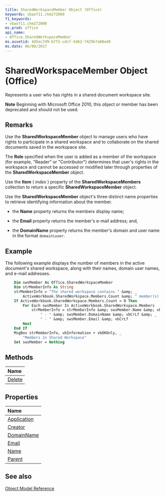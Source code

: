 ```yaml
---
title: SharedWorkspaceMember Object (Office)
keywords: vbaof11.chm272000
f1_keywords:
- vbaof11.chm272000
ms.prod: office
api_name:
- Office.SharedWorkspaceMember
ms.assetid: 4d5ec7d9-b7f2-cdcf-5db2-7429b7a08ed9
ms.date: 06/08/2017
---
```



# SharedWorkspaceMember Object (Office)

Represents a user who has rights in a shared document workspace site.


 **Note**  Beginning with Microsoft Office 2010, this object or member has been deprecated and should not be used.


## Remarks

Use the  **SharedWorkspaceMember** object to manage users who have rights to participate in a shared workspace and to collaborate on the shared documents saved in the workspace site.

 The **Role** specified when the user is added as a member of the workspace (for example, "Reader" or "Contributor") determines that user's rights in the workspace and cannot be accessed or modified later through properties of the **SharedWorkspaceMember** object.

Use the  **Item** ( _index_ ) property of the **SharedWorkspaceMembers** collection to return a specific **SharedWorkspaceMember** object.

Use the  **SharedWorkspaceMember** object's three distinct name properties to retrieve identifying information about the member.


- the  **Name** property returns the members display name;
    
- the  **Email** property returns the member's e-mail address; and,
    
- the  **DomainName** property returns the member's domain and user name in the format `domain\user`.
    



## Example

The following example displays the number of members in the active document's shared workspace, along with their names, domain user names, and e-mail addresses.


```vb
    Dim swsMember As Office.SharedWorkspaceMember 
    Dim strMemberInfo As String 
    strMemberInfo = "The shared workspace contains " &amp; _ 
        ActiveWorkbook.SharedWorkspace.Members.Count &amp; " member(s)." &amp; vbCrLf 
    If ActiveWorkbook.SharedWorkspace.Members.Count > 0 Then 
        For Each swsMember In ActiveWorkbook.SharedWorkspace.Members 
            strMemberInfo = strMemberInfo &amp; swsMember.Name &amp; vbCrLf &amp; _ 
                " - " &amp; swsMember.DomainName &amp; vbCrLf &amp; _ 
                " - " &amp; swsMember.Email &amp; vbCrLf 
        Next 
    End If 
    MsgBox strMemberInfo, vbInformation + vbOKOnly, _ 
        "Members in Shared Workspace" 
    Set swsMember = Nothing 

```


## Methods



|**Name**|
|:-----|
|[Delete](Office.SharedWorkspaceMember.Delete.md)|

## Properties



|**Name**|
|:-----|
|[Application](Office.SharedWorkspaceMember.Application.md)|
|[Creator](Office.SharedWorkspaceMember.Creator.md)|
|[DomainName](Office.SharedWorkspaceMember.DomainName.md)|
|[Email](Office.SharedWorkspaceMember.Email.md)|
|[Name](Office.SharedWorkspaceMember.Name.md)|
|[Parent](Office.SharedWorkspaceMember.Parent.md)|

## See also





[Object Model Reference](./overview/reference-object-library-reference-for-office.md)
